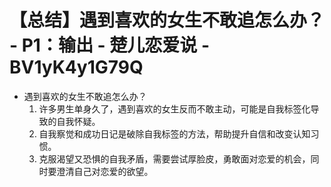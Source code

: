 # 【总结】遇到喜欢的女生不敢追怎么办？ - P1：输出 - 楚儿恋爱说 - BV1yK4y1G79Q

-   遇到喜欢的女生不敢追怎么办？
    1.  许多男生单身久了，遇到喜欢的女生反而不敢主动，可能是自我标签化导致的自我怀疑。
    2.  自我察觉和成功日记是破除自我标签的方法，帮助提升自信和改变认知习惯。
    3.  克服渴望又恐惧的自我矛盾，需要尝试厚脸皮，勇敢面对恋爱的机会，同时要澄清自己对恋爱的欲望。